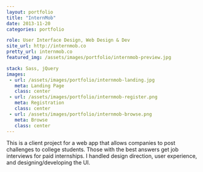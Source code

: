 ```yaml
---
layout: portfolio
title: "InternMob"
date: 2013-11-20
categories: portfolio

role: User Interface Design, Web Design & Dev
site_url: http://internmob.co
pretty_url: internmob.co
featured_img: /assets/images/portfolio/internmob-preview.jpg

stack: Sass, jQuery
images: 
 - url: /assets/images/portfolio/internmob-landing.jpg
   meta: Landing Page
   class: center
 - url: /assets/images/portfolio/internmob-register.png
   meta: Registration
   class: center
 - url: /assets/images/portfolio/internmob-browse.png
   meta: Browse
   class: center 
---
```


This is a client project for a web app that allows companies to post challenges to college students. Those with the best answers get job interviews for paid internships. I handled design direction, user experience, and designing/developing the UI.